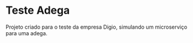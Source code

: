 # Teste Adega
Projeto criado para o teste da empresa Digio, simulando um microserviço para uma adega.


